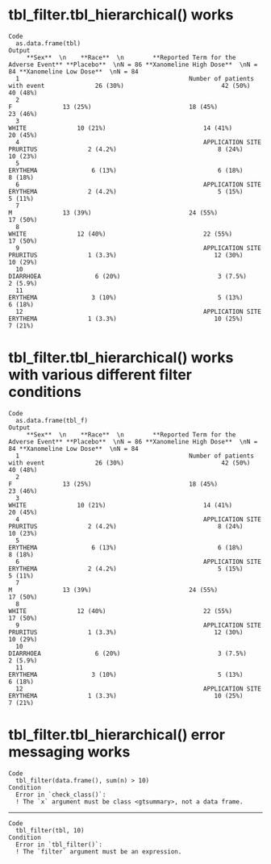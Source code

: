 # tbl_filter.tbl_hierarchical() works

    Code
      as.data.frame(tbl)
    Output
         **Sex**  \n    **Race**  \n        **Reported Term for the Adverse Event** **Placebo**  \nN = 86 **Xanomeline High Dose**  \nN = 84 **Xanomeline Low Dose**  \nN = 84
      1                                               Number of patients with event              26 (30%)                           42 (50%)                          40 (48%)
      2                                                                           F              13 (25%)                           18 (45%)                          23 (46%)
      3                                                                       WHITE              10 (21%)                           14 (41%)                          20 (45%)
      4                                                   APPLICATION SITE PRURITUS              2 (4.2%)                            8 (24%)                          10 (23%)
      5                                                                    ERYTHEMA               6 (13%)                            6 (18%)                           8 (18%)
      6                                                   APPLICATION SITE ERYTHEMA              2 (4.2%)                            5 (15%)                           5 (11%)
      7                                                                           M              13 (39%)                           24 (55%)                          17 (50%)
      8                                                                       WHITE              12 (40%)                           22 (55%)                          17 (50%)
      9                                                   APPLICATION SITE PRURITUS              1 (3.3%)                           12 (30%)                          10 (29%)
      10                                                                  DIARRHOEA               6 (20%)                           3 (7.5%)                          2 (5.9%)
      11                                                                   ERYTHEMA               3 (10%)                            5 (13%)                           6 (18%)
      12                                                  APPLICATION SITE ERYTHEMA              1 (3.3%)                           10 (25%)                           7 (21%)

# tbl_filter.tbl_hierarchical() works with various different filter conditions

    Code
      as.data.frame(tbl_f)
    Output
         **Sex**  \n    **Race**  \n        **Reported Term for the Adverse Event** **Placebo**  \nN = 86 **Xanomeline High Dose**  \nN = 84 **Xanomeline Low Dose**  \nN = 84
      1                                               Number of patients with event              26 (30%)                           42 (50%)                          40 (48%)
      2                                                                           F              13 (25%)                           18 (45%)                          23 (46%)
      3                                                                       WHITE              10 (21%)                           14 (41%)                          20 (45%)
      4                                                   APPLICATION SITE PRURITUS              2 (4.2%)                            8 (24%)                          10 (23%)
      5                                                                    ERYTHEMA               6 (13%)                            6 (18%)                           8 (18%)
      6                                                   APPLICATION SITE ERYTHEMA              2 (4.2%)                            5 (15%)                           5 (11%)
      7                                                                           M              13 (39%)                           24 (55%)                          17 (50%)
      8                                                                       WHITE              12 (40%)                           22 (55%)                          17 (50%)
      9                                                   APPLICATION SITE PRURITUS              1 (3.3%)                           12 (30%)                          10 (29%)
      10                                                                  DIARRHOEA               6 (20%)                           3 (7.5%)                          2 (5.9%)
      11                                                                   ERYTHEMA               3 (10%)                            5 (13%)                           6 (18%)
      12                                                  APPLICATION SITE ERYTHEMA              1 (3.3%)                           10 (25%)                           7 (21%)

# tbl_filter.tbl_hierarchical() error messaging works

    Code
      tbl_filter(data.frame(), sum(n) > 10)
    Condition
      Error in `check_class()`:
      ! The `x` argument must be class <gtsummary>, not a data frame.

---

    Code
      tbl_filter(tbl, 10)
    Condition
      Error in `tbl_filter()`:
      ! The `filter` argument must be an expression.

